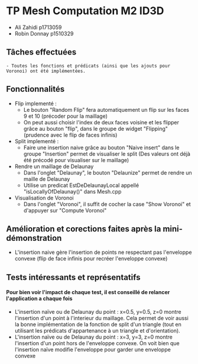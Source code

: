 # TP Mesh Computation M2 ID3D

- Ali 	Zahidi  p1713059
- Robin Donnay	p1510329

## Tâches effectuées
    - Toutes les fonctions et prédicats (ainsi que les ajouts pour Voronoi) ont été implémentées.

## Fonctionnalités
- Flip implementé  : 
    - Le bouton "Random Flip" fera automatiquement un flip sur les faces 9 et 10 (précoder pour la maillage)
    - On peut aussi choisir l'index de deux faces voisine et les flipper grâce au bouton "flip", dans le groupe de widget "Flipping" (prudence avec le flip de faces infinis)
- Split implementé :
    - Faire une insertion naive grâce au bouton "Naive insert" dans le groupe "Insertion" permet de visualiser le split (Des valeurs ont déjà été précodé pour visualiser sur le maillage)
- Rendre un maillage de Delaunay
    - Dans l'onglet "Delaunay", le bouton "Delaunize" permet de rendre un maille de Delaunay
    - Utilise un predicat EstDeDelaunayLocal appellé "isLocallyOfDelaunay()" dans Mesh.cpp
- Visualisation de Voronoi
    - Dans l'onglet "Voronoi", il suffit de cocher la case "Show Voronoi" et d'appuyer sur "Compute Voronoi"

## Amélioration et corections faites après la mini-démonstration
- L'insertion naive gère l'insertion de points ne respectant pas l'enveloppe convexe (flip de face infinis pour recréer l'enveloppe convexe)

## Tests intéressants et représentatifs 
#### Pour bien voir l'impact de chaque test, il est conseillé de relancer l'application a chaque fois  
- L'insertion naïve ou de Delaunay du point : x=0.5, y=0.5, z=0 montre l'insertion d'un point à l'interieur du maillage. Cela permet de voir aussi la bonne implémentation de la fonction de split d'un triangle (tout en utilisant les prédicats d'appartenance à un triangle et d'orientation).
- L'insertion naïve ou de Delaunay du point : x=3, y=3, z=0 montre l'insertion d'un point hors de l'enveloppe convexe. On voit bien que l'insertion naïve modifie l'enveloppe pour garder une enveloppe convexe 

